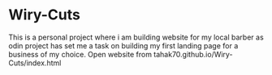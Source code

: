 # Wiry-Cuts
This is a personal project where
i am building website for my local barber as odin project has set me a task on building my first landing page for a business of my choice.
Open website from tahak70.github.io/Wiry-Cuts/index.html